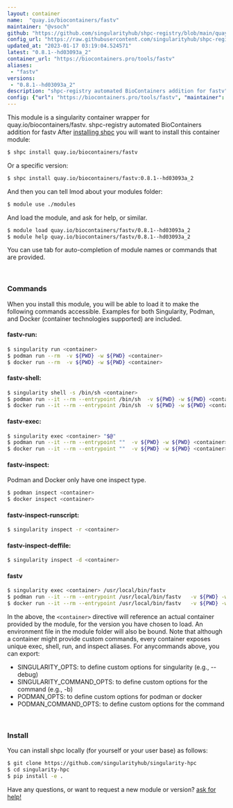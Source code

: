 ```yaml
---
layout: container
name:  "quay.io/biocontainers/fastv"
maintainer: "@vsoch"
github: "https://github.com/singularityhub/shpc-registry/blob/main/quay.io/biocontainers/fastv/container.yaml"
config_url: "https://raw.githubusercontent.com/singularityhub/shpc-registry/main/quay.io/biocontainers/fastv/container.yaml"
updated_at: "2023-01-17 03:19:04.524571"
latest: "0.8.1--hd03093a_2"
container_url: "https://biocontainers.pro/tools/fastv"
aliases:
 - "fastv"
versions:
 - "0.8.1--hd03093a_2"
description: "shpc-registry automated BioContainers addition for fastv"
config: {"url": "https://biocontainers.pro/tools/fastv", "maintainer": "@vsoch", "description": "shpc-registry automated BioContainers addition for fastv", "latest": {"0.8.1--hd03093a_2": "sha256:4b64e899b424ad47bb4f6adbd0c067329be1717028472ad89a01d09eb9aaf73e"}, "tags": {"0.8.1--hd03093a_2": "sha256:4b64e899b424ad47bb4f6adbd0c067329be1717028472ad89a01d09eb9aaf73e"}, "docker": "quay.io/biocontainers/fastv", "aliases": {"fastv": "/usr/local/bin/fastv"}}
---
```


This module is a singularity container wrapper for quay.io/biocontainers/fastv.
shpc-registry automated BioContainers addition for fastv
After [installing shpc](#install) you will want to install this container module:


```bash
$ shpc install quay.io/biocontainers/fastv
```

Or a specific version:

```bash
$ shpc install quay.io/biocontainers/fastv:0.8.1--hd03093a_2
```

And then you can tell lmod about your modules folder:

```bash
$ module use ./modules
```

And load the module, and ask for help, or similar.

```bash
$ module load quay.io/biocontainers/fastv/0.8.1--hd03093a_2
$ module help quay.io/biocontainers/fastv/0.8.1--hd03093a_2
```

You can use tab for auto-completion of module names or commands that are provided.

<br>

### Commands

When you install this module, you will be able to load it to make the following commands accessible.
Examples for both Singularity, Podman, and Docker (container technologies supported) are included.

#### fastv-run:

```bash
$ singularity run <container>
$ podman run --rm  -v ${PWD} -w ${PWD} <container>
$ docker run --rm  -v ${PWD} -w ${PWD} <container>
```

#### fastv-shell:

```bash
$ singularity shell -s /bin/sh <container>
$ podman run --it --rm --entrypoint /bin/sh  -v ${PWD} -w ${PWD} <container>
$ docker run --it --rm --entrypoint /bin/sh  -v ${PWD} -w ${PWD} <container>
```

#### fastv-exec:

```bash
$ singularity exec <container> "$@"
$ podman run --it --rm --entrypoint ""  -v ${PWD} -w ${PWD} <container> "$@"
$ docker run --it --rm --entrypoint ""  -v ${PWD} -w ${PWD} <container> "$@"
```

#### fastv-inspect:

Podman and Docker only have one inspect type.

```bash
$ podman inspect <container>
$ docker inspect <container>
```

#### fastv-inspect-runscript:

```bash
$ singularity inspect -r <container>
```

#### fastv-inspect-deffile:

```bash
$ singularity inspect -d <container>
```


#### fastv

```bash
$ singularity exec <container> /usr/local/bin/fastv
$ podman run --it --rm --entrypoint /usr/local/bin/fastv   -v ${PWD} -w ${PWD} <container> -c " $@"
$ docker run --it --rm --entrypoint /usr/local/bin/fastv   -v ${PWD} -w ${PWD} <container> -c " $@"
```



In the above, the `<container>` directive will reference an actual container provided
by the module, for the version you have chosen to load. An environment file in the
module folder will also be bound. Note that although a container
might provide custom commands, every container exposes unique exec, shell, run, and
inspect aliases. For anycommands above, you can export:

 - SINGULARITY_OPTS: to define custom options for singularity (e.g., --debug)
 - SINGULARITY_COMMAND_OPTS: to define custom options for the command (e.g., -b)
 - PODMAN_OPTS: to define custom options for podman or docker
 - PODMAN_COMMAND_OPTS: to define custom options for the command

<br>

### Install

You can install shpc locally (for yourself or your user base) as follows:

```bash
$ git clone https://github.com/singularityhub/singularity-hpc
$ cd singularity-hpc
$ pip install -e .
```

Have any questions, or want to request a new module or version? [ask for help!](https://github.com/singularityhub/singularity-hpc/issues)